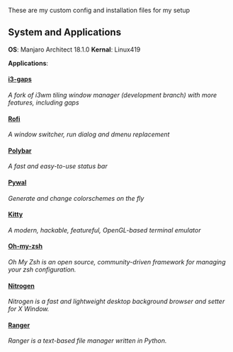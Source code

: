 These are my custom config and installation files for my setup 

## System and Applications

**OS**: Manjaro Architect 18.1.0
**Kernal**: Linux419 

**Applications**:

#### [i3-gaps](https://wiki.archlinux.org/index.php/I3)
*A fork of i3wm tiling window manager (development branch) with more features, including gaps*


#### [Rofi](https://aur.archlinux.org/packages/rofi-git/)
*A window switcher, run dialog and dmenu replacement*

#### [Polybar](https://aur.archlinux.org/packages/polybar/)
*A fast and easy-to-use status bar*

#### [Pywal](https://www.example.com)
*Generate and change colorschemes on the fly*

#### [Kitty](https://www.archlinux.org/packages/community/x86_64/kitty/)
*A modern, hackable, featureful, OpenGL-based terminal emulator*

#### [Oh-my-zsh](https://github.com/robbyrussell/oh-my-zsh)
*Oh My Zsh is an open source, community-driven framework for managing your zsh configuration.*

#### [Nitrogen](https://wiki.archlinux.org/index.php/nitrogen)
*Nitrogen is a fast and lightweight desktop background browser and setter for X Window.*

#### [Ranger](https://wiki.archlinux.org/index.php/Ranger)
*Ranger is a text-based file manager written in Python.*


